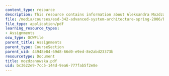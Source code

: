 ```yaml
---
content_type: resource
description: This resource contains information about Aleksandra Mozdzanowska.
file: /media/courses/esd-342-advanced-system-architecture-spring-2006/bc3622e97cc5144d9ea6777fab5f2e8e_mozdzanowska.pdf
file_type: application/pdf
learning_resource_types:
- Assignments
ocw_type: OCWFile
parent_title: Assignments
parent_type: CourseSection
parent_uid: 44948e84-69d8-66d0-e9ed-8e2abd23373b
resourcetype: Document
title: mozdzanowska.pdf
uid: bc3622e9-7cc5-144d-9ea6-777fab5f2e8e
---
```

